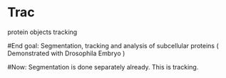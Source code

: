 # Trac
protein objects tracking

#End goal:
  Segmentation, tracking and analysis of subcellular proteins ( Demonstrated with Drosophila Embryo )
 
 #Now:
  Segmentation is done separately already. This is tracking.
  
